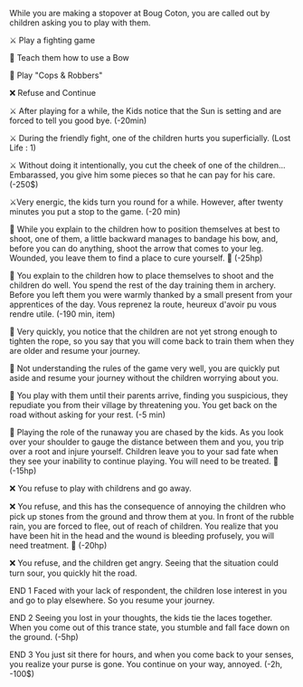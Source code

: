 While you are making a stopover at Boug Coton, you are called out by children asking you to play with them.

⚔️ Play a fighting game

🏹 Teach them how to use a Bow

👥 Play "Cops & Robbers"

❌ Refuse and Continue

⚔️ After playing for a while, the Kids notice that the Sun is setting and are forced to tell you good bye.
(-20min)

⚔️ During the friendly fight, one of the children hurts you superficially.
(Lost Life : 1)

⚔️ Without doing it intentionally, you cut the cheek of one of the children... Embarassed, you give him some pieces so that he can pay for his care.
(-250$)

⚔️Very energic, the kids turn you round for a while. However, after twenty minutes you put a stop to the game.
(-20 min)

🏹 While you explain to the children how to position themselves at best to shoot, one of them, a little backward manages to bandage his bow, and, before you can do anything, shoot the arrow that comes to your leg. Wounded, you leave them to find a place to cure yourself.
🤕 (-25hp)

🏹 You explain to the children how to place themselves to shoot and the children do well. You spend the rest of the day training them in archery. Before you left them you were warmly thanked by a small present from your apprentices of the day. Vous reprenez la route, heureux d'avoir pu vous rendre utile.
(-190 min, item)

🏹 Very quickly, you notice that the children are not yet strong enough to tighten the rope, so you say that you will come back to train them when they are older and resume your journey.

👥 Not understanding the rules of the game very well, you are quickly put aside and resume your journey without the children worrying about you.

👥 You play with them until their parents arrive, finding you suspicious, they repudiate you from their village by threatening you. You get back on the road without asking for your rest.
(-5 min)

👥 Playing the role of the runaway you are chased by the kids. As you look over your shoulder to gauge the distance between them and you, you trip over a root and injure yourself. Children leave you to your sad fate when they see your inability to continue playing. You will need to be treated.
🤕 (-15hp)

❌ You refuse to play with childrens and go away.

❌ You refuse, and this has the consequence of annoying the children who pick up stones from the ground and throw them at you. In front of the rubble rain, you are forced to flee, out of reach of children. You realize that you have been hit in the head and the wound is bleeding profusely, you will need treatment.
🤕 (-20hp)

❌ You refuse, and the children get angry. Seeing that the situation could turn sour, you quickly hit the road.

END 1 Faced with your lack of respondent, the children lose interest in you and go to play elsewhere. So you resume your journey.

END 2 Seeing you lost in your thoughts, the kids tie the laces together. When you come out of this trance state, you stumble and fall face down on the ground.
(-5hp)

END 3 You just sit there for hours, and when you come back to your senses, you realize your purse is gone. You continue on your way, annoyed.
(-2h, -100$)
